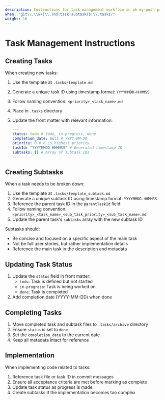 ```yaml
---
description: Instructions for task management workflow in oh-my-posh profile builder
when: "git\\.\\w+|\\.(md|task|subtask)$|\\.tasks/"
weight: 10
---
```

# Task Management Instructions

## Creating Tasks

When creating new tasks:

1. Use the template at `.tasks/template.md`
2. Generate a unique task ID using timestamp format: `YYYYMMDD-HHMMSS`
3. Follow naming convention: `<priority>_<task_name>.md`
4. Place in `.tasks` directory
5. Update the front matter with relevant information:

   ```yaml
   ---
   status: todo # todo, in-progress, done
   completion_date: null # YYYY-MM-DD
   priority: 0 # 0 is highest priority
   taskId: "YYYYMMDD-HHMMSS" # Generated timestamp ID
   subtasks: [] # Array of subtask IDs
   ---
   ```

## Creating Subtasks

When a task needs to be broken down:

1. Use the template at `.tasks/template_subtask.md`
2. Generate a unique subtask ID using timestamp format: `YYYYMMDD-HHMMSS`
3. Reference the parent task ID in the `parentTaskId` field
4. Follow naming convention: `<priority>_<task_name>_<sub_task_priority>_<sub_task_name>.md`
5. Update the parent task's `subtasks` array with the new subtask ID

Subtasks should:

- Be concise and focused on a specific aspect of the main task
- Not be full user stories, but rather implementation details
- Reference the main task in the description and metadata

## Updating Task Status

1. Update the `status` field in front matter:
   - `todo`: Task is defined but not started
   - `in-progress`: Task is being worked on
   - `done`: Task is completed
2. Add completion date (YYYY-MM-DD) when done

## Completing Tasks

1. Move completed task and subtask files to `.tasks/archive` directory
2. Ensure `status` is set to `done`
3. Set the `completion_date` to the current date
4. Keep all metadata intact for reference

## Implementation

When implementing code related to tasks:

1. Reference task file or task ID in commit messages
2. Ensure all acceptance criteria are met before marking as complete
3. Update task status as progress is made
4. Create subtasks if the implementation becomes too complex
